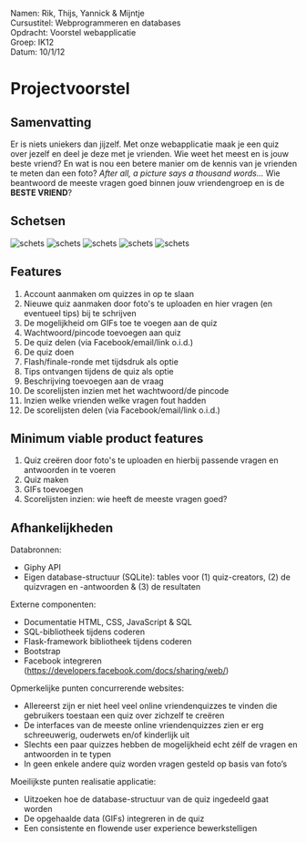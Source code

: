 Namen: Rik, Thijs, Yannick & Mijntje <br>
Cursustitel: Webprogrammeren en databases <br>
Opdracht: Voorstel webapplicatie <br>
Groep: IK12 <br>
Datum: 10/1/12

# Projectvoorstel

## Samenvatting

Er is niets uniekers dan jijzelf. Met onze webapplicatie maak je een quiz over jezelf en deel je deze met je vrienden. Wie weet het meest en is jouw beste vriend? En wat is nou een betere manier om de kennis van je vrienden te meten dan een foto? *After all, a picture says a thousand words…* Wie beantwoord de meeste vragen goed binnen jouw vriendengroep en is de **BESTE VRIEND**?

## Schetsen

![schets](doc/quiz1.png)
![schets](doc/quiz2.png)
![schets](doc/quiz3.png)
![schets](doc/quiz4.png)
![schets](doc/quiz5.png)


## Features
1. Account aanmaken om quizzes in op te slaan
1. Nieuwe quiz aanmaken door foto's te uploaden en hier vragen (en eventueel tips) bij te schrijven
1. De mogelijkheid om GIFs toe te voegen aan de quiz
1. Wachtwoord/pincode toevoegen aan quiz
1. De quiz delen (via Facebook/email/link o.i.d.)
1. De quiz doen
1. Flash/finale-ronde met tijdsdruk als optie
1. Tips ontvangen tijdens de quiz als optie
1. Beschrijving toevoegen aan de vraag
1. De scorelijsten inzien met het wachtwoord/de pincode
1. Inzien welke vrienden welke vragen fout hadden
1. De scorelijsten delen (via Facebook/email/link o.i.d.)

## Minimum viable product features
1. Quiz creëren door foto's te uploaden en hierbij passende vragen en antwoorden in te voeren
1. Quiz maken
1. GIFs toevoegen
1. Scorelijsten inzien: wie heeft de meeste vragen goed?

## Afhankelijkheden
Databronnen:
* Giphy API
* Eigen database-structuur (SQLite): tables voor (1) quiz-creators, (2) de quizvragen en -antwoorden & (3) de resultaten

Externe componenten:
* Documentatie HTML, CSS, JavaScript & SQL
* SQL-bibliotheek tijdens coderen
* Flask-framework bibliotheek tijdens coderen
* Bootstrap
* Facebook integreren  (https://developers.facebook.com/docs/sharing/web/)

Opmerkelijke punten concurrerende websites:
* Allereerst zijn er niet heel veel online vriendenquizzes te vinden die gebruikers toestaan een quiz over zichzelf te creëren
* De interfaces van de meeste online vriendenquizzes zien er erg schreeuwerig, ouderwets en/of kinderlijk uit
* Slechts een paar quizzes hebben de mogelijkheid echt zélf de vragen en antwoorden in te typen
* In geen enkele andere quiz worden vragen gesteld op basis van foto’s

Moeilijkste punten realisatie applicatie:
* Uitzoeken hoe de database-structuur van de quiz ingedeeld gaat worden
* De opgehaalde data (GIFs) integreren in de quiz
* Een consistente en flowende user experience bewerkstelligen



